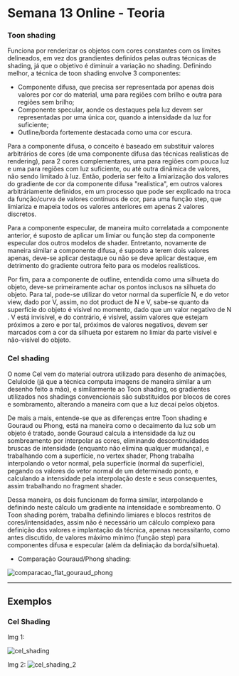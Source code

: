 # Semana 13 Online - Teoria 

### Toon shading

Funciona por renderizar os objetos com cores constantes com os limites delineados, em vez dos grandientes definidos pelas outras técnicas de shading, já que o objetivo é diminuir a variação no shading. Definindo melhor, a técnica de toon shading envolve 3 componentes:
 - Componente difusa, que precisa ser representada por apenas dois valores por cor do material, uma para regiões com brilho e outra para regiões sem brilho; 
 - Componente specular, aonde os destaques pela luz devem ser representadas por uma única cor, quando a intensidade da luz for suficiente;
 - Outline/borda fortemente destacada como uma cor escura.

Para a componente difusa, o conceito é baseado em substituir valores arbitrários de cores (de uma componente difusa das técnicas realisticas de rendering), para 2 cores complementares, uma para regiões com pouca luz e uma para regiões com luz suficiente, ou até outra dinâmica de valores, não sendo limitado à luz. Então, poderia ser feito a limiarização dos valores do gradiente de cor da componente difusa "realistica", em outros valores arbitráriamente definidos, em um processo que pode ser explicado na troca da função/curva de valores continuos de cor, para uma função step, que limiariza e mapeia todos os valores anteriores em apenas 2 valores discretos.

Para a componente especular, de maneira muito correlatada a componente anterior, é suposto de aplicar um limiar ou função step da componente especular dos outros modelos de shader. Entretanto, novamente de maneira similar a componente difusa, é suposto a terem dois valores apenas, deve-se aplicar destaque ou não se deve aplicar destaque, em detrimento do gradiente outrora feito para os modelos realisticos.

Por fim, para a componente de outline, entendida como uma silhueta do objeto, deve-se primeiramente achar os pontos inclusos na silhueta do objeto. Para tal, pode-se utilizar do vetor normal da superfície N, e do vetor view, dado por V, assim, no dot product de N e V, sabe-se quanto da superfície do objeto é vísivel no momento, dado que um valor negativo de N . V está invisível, e do contrário, é visível, assim valores que estejam próximos a zero e por tal, próximos de valores negativos, devem ser marcados com a cor da silhueta por estarem no limiar da parte visível e não-visível do objeto.

### Cel shading

O nome Cel vem do material outrora utilizado para desenho de animações, Celuloide (já que a técnica computa imagens de maneira similar a um desenho feito a mão), e similarmente ao Toon shading, os gradientes utilizados nos shadings convencionais são substituidos por blocos de cores e sombramento, alterando a maneira com que a luz decaí pelos objetos.

De mais a mais, entende-se que as diferenças entre Toon shading e Gouraud ou Phong, está na maneira como o decaimento da luz sob um objeto é tratado, aonde Gouraud calcula a intensidade da luz ou sombreamento por interpolar as cores, eliminando descontinuidades bruscas de intensidade (enquanto não elimina qualquer mudança), e trabalhando com a superfície, no vertex shader, Phong trabalha interpolando o vetor normal, pela superfície (normal da superfície), pegando os valores do vetor normal de um determinado ponto, e calculando a intensidade pela interpolação deste e seus consequentes, assim trabalhando no fragment shader. 

Dessa maneira, os dois funcionam de forma similar, interpolando e definindo neste cálculo um gradiente na intensidade e sombreamento. O Toon shading porém, trabalha definindo limiares e blocos restritos de cores/intensidades, assim não é necessário um cálculo complexo para definição dos valores e implantação da técnica, apenas necessitanto, como antes discutido, de valores máximo mínimo (função step) para componentes difusa e especular (além da deliniação da borda/silhueta).

- Comparação Gouraud/Phong shading:

![comparacao_flat_gouraud_phong](https://user-images.githubusercontent.com/79479170/236689473-69b81daf-ee9d-4e85-aee9-8d3db8902978.png)

---------------------------------------------

## Exemplos

### Cel Shading

Img 1:

![cel_shading](https://github.com/HeitorCSL/Computacao-Visual-/assets/79479170/19f2242b-8442-4846-8b8f-6ab9d9788cd0)

Img 2:
![cel_shading_2](https://github.com/HeitorCSL/Computacao-Visual-/assets/79479170/59952985-b1d6-4182-9a62-3736a3700034)
